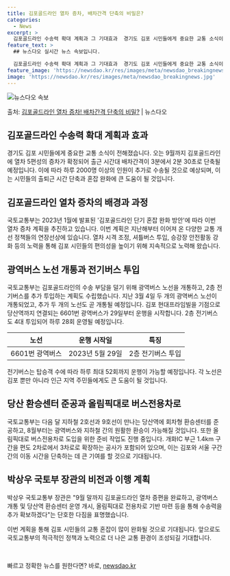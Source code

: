```yaml
---
title: 김포골드라인 열차 증차, 배차간격 단축의 비밀은?
categories:
  - News
excerpt: >
  김포골드라인 수송력 확대 계획과 그 기대효과  경기도 김포 시민들에게 중요한 교통 소식이 전해졌습니다. 오는…
feature_text: >
  ## 뉴스다오 실시간 뉴스 속보입니다.

  김포골드라인 수송력 확대 계획과 그 기대효과  경기도 김포 시민들에게 중요한 교통 소식이 전해졌습니다. 오는…
feature_image: 'https://newsdao.kr/res/images/meta/newsdao_breakingnews.jpg'
image: 'https://newsdao.kr/res/images/meta/newsdao_breakingnews.jpg'
---
```


![뉴스다오 속보](https://newsdao.kr/res/images/meta/newsdao_breakingnews.jpg)

<p>출처: <a href="https://newsdao.kr/4507" rel="dofollow">김포골드라인 열차 증차! 배차간격 단축의 비밀?</a> | 뉴스다오</p>

<h2 data-ke-size="size26">김포골드라인 수송력 확대 계획과 효과</h2>
<p data-ke-size="size16">경기도 김포 시민들에게 중요한 교통 소식이 전해졌습니다. 오는 9월까지 김포골드라인에 열차 5편성의 증차가 확정되어 출근 시간대 배차간격이 3분에서 2분 30초로 단축될 예정입니다. 이에 따라 하루 2000명 이상의 인원이 추가로 수송될 것으로 예상되며, 이는 시민들의 출퇴근 시간 단축과 혼잡 완화에 큰 도움이 될 것입니다.</p>

<h2 data-ke-size="size26">김포골드라인 열차 증차의 배경과 과정</h2>
<p data-ke-size="size16">국토교통부는 2023년 1월에 발표된 '김포골드라인 단기 혼잡 완화 방안'에 따라 이번 열차 증차 계획을 추진하고 있습니다. 이번 계획은 지난해부터 이어져 온 다양한 교통 개선 정책들의 연장선상에 있습니다. 열차 시격 조정, 셔틀버스 투입, 승강장 안전활동 강화 등의 노력을 통해 김포 시민들의 편의성을 높이기 위해 지속적으로 노력해 왔습니다.</p>

<h2 data-ke-size="size26">광역버스 노선 개통과 전기버스 투입</h2>
<p data-ke-size="size16">국토교통부는 김포골드라인의 수송 부담을 덜기 위해 광역버스 노선을 개통하고, 2층 전기버스를 추가 투입하는 계획도 수립했습니다. 지난 3월 4일 두 개의 광역버스 노선이 개통되었고, 추가 두 개의 노선도 곧 개통될 예정입니다. 김포 현대프라임빌을 기점으로 당산역까지 연결되는 6601번 광역버스가 29일부터 운행을 시작합니다. 2층 전기버스도 4대 투입되어 하루 28회 운영될 예정입니다.</p>
<table>
	<thead>
		<tr>
			<th>노선</th>
			<th>운행 시작일</th>
			<th>특징</th>
		</tr>
	</thead>
	<tbody>
		<tr>
			<td>6601번 광역버스</td>
			<td>2023년 5월 29일</td>
			<td>2층 전기버스 투입</td>
		</tr>
	</tbody>
</table>
<p data-ke-size="size16">전기버스는 탑승객 수에 따라 하루 최대 52회까지 운행이 가능할 예정입니다. 각 노선은 김포 뿐만 아니라 인근 지역 주민들에게도 큰 도움이 될 것입니다.</p>

<h2 data-ke-size="size26">당산 환승센터 준공과 올림픽대로 버스전용차로</h2>
<p data-ke-size="size16">국토교통부는 다음 달 지하철 2호선과 9호선이 만나는 당산역에 회차형 환승센터를 준공하고, 8월부터는 광역버스와 지하철 간의 원활한 환승이 가능해질 것입니다. 또한 올림픽대로 버스전용차로 도입을 위한 준비 작업도 진행 중입니다. 개화IC 부근 1.4km 구간을 편도 2차로에서 3차로로 확장하는 공사가 포함되어 있으며, 이는 김포와 서울 구간 간의 이동 시간을 단축하는 데 큰 기여를 할 것으로 기대됩니다.</p>

<h2 data-ke-size="size26">박상우 국토부 장관의 비전과 이행 계획</h2>
<p data-ke-size="size16">박상우 국토교통부 장관은 "9월 말까지 김포골드라인 열차 증편을 완료하고, 광역버스 개통 및 당산역 환승센터 운영 개시, 올림픽대로 전용차로 기반 마련 등을 통해 수송력을 추가 확보하겠다"는 단호한 다짐을 표명했습니다.</p>
<p data-ke-size="size16">이번 계획을 통해 김포 시민들의 교통 혼잡이 많이 완화될 것으로 기대됩니다. 앞으로도 국토교통부의 적극적인 정책과 노력으로 더 나은 교통 환경이 조성되길 기대합니다.</p>

<p data-ke-size="size16">&nbsp;</p> 

빠르고 정확한 뉴스를 원한다면? 바로, <a href="https://newsdao.kr" rel="dofollow">newsdao.kr</a>


